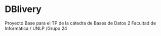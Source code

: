 # DBlivery
Proyecto Base para el TP de la cátedra de Bases de Datos 2
Facultad de Informática / UNLP /Grupo 24
